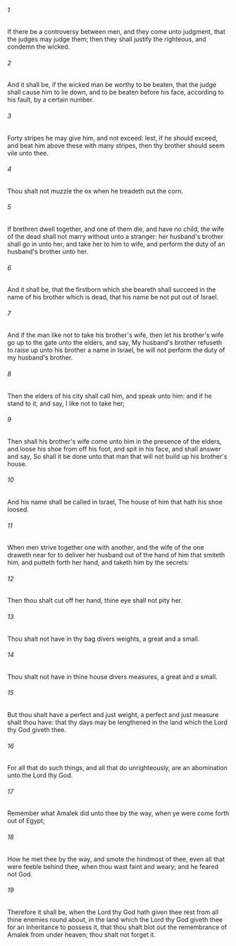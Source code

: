 ###### 1
If there be a controversy between men, and they come unto judgment, that the judges may judge them; then they shall justify the righteous, and condemn the wicked.

###### 2
And it shall be, if the wicked man be worthy to be beaten, that the judge shall cause him to lie down, and to be beaten before his face, according to his fault, by a certain number.

###### 3
Forty stripes he may give him, and not exceed: lest, if he should exceed, and beat him above these with many stripes, then thy brother should seem vile unto thee.

###### 4
Thou shalt not muzzle the ox when he treadeth out the corn.

###### 5
If brethren dwell together, and one of them die, and have no child, the wife of the dead shall not marry without unto a stranger: her husband's brother shall go in unto her, and take her to him to wife, and perform the duty of an husband's brother unto her.

###### 6
And it shall be, that the firstborn which she beareth shall succeed in the name of his brother which is dead, that his name be not put out of Israel.

###### 7
And if the man like not to take his brother's wife, then let his brother's wife go up to the gate unto the elders, and say, My husband's brother refuseth to raise up unto his brother a name in Israel, he will not perform the duty of my husband's brother.

###### 8
Then the elders of his city shall call him, and speak unto him: and if he stand to it, and say, I like not to take her;

###### 9
Then shall his brother's wife come unto him in the presence of the elders, and loose his shoe from off his foot, and spit in his face, and shall answer and say, So shall it be done unto that man that will not build up his brother's house.

###### 10
And his name shall be called in Israel, The house of him that hath his shoe loosed.

###### 11
When men strive together one with another, and the wife of the one draweth near for to deliver her husband out of the hand of him that smiteth him, and putteth forth her hand, and taketh him by the secrets:

###### 12
Then thou shalt cut off her hand, thine eye shall not pity her.

###### 13
Thou shalt not have in thy bag divers weights, a great and a small.

###### 14
Thou shalt not have in thine house divers measures, a great and a small.

###### 15
But thou shalt have a perfect and just weight, a perfect and just measure shalt thou have: that thy days may be lengthened in the land which the Lord thy God giveth thee.

###### 16
For all that do such things, and all that do unrighteously, are an abomination unto the Lord thy God.

###### 17
Remember what Amalek did unto thee by the way, when ye were come forth out of Egypt;

###### 18
How he met thee by the way, and smote the hindmost of thee, even all that were feeble behind thee, when thou wast faint and weary; and he feared not God.

###### 19
Therefore it shall be, when the Lord thy God hath given thee rest from all thine enemies round about, in the land which the Lord thy God giveth thee for an inheritance to possess it, that thou shalt blot out the remembrance of Amalek from under heaven; thou shalt not forget it.

